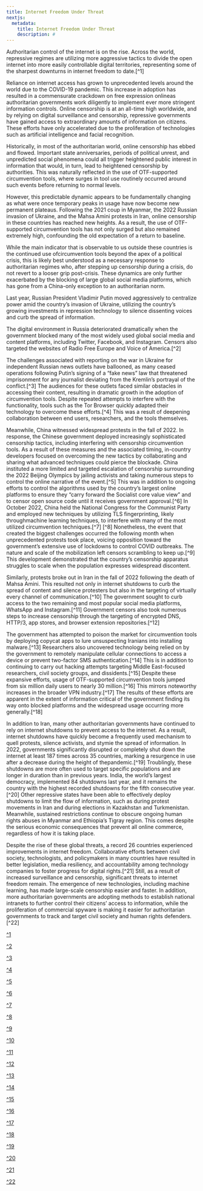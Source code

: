 ```yaml
---
title: Internet Freedom Under Threat
nextjs:
  metadata:
    title: Internet Freedom Under Threat
    description: #
---
```


Authoritarian control of the internet is on the rise. Across the world, repressive regimes are utilizing more aggressive tactics to divide the open internet into more easily controllable digital territories, representing some of the sharpest downturns in internet freedom to date.[^1]

Reliance on internet access has grown to unprecedented levels around the world due to the COVID-19 pandemic. This increase in adoption has resulted in a commensurate crackdown on free expression onlineas authoritarian governments work diligently to implement ever more stringent information controls. Online censorship is at an all-time high worldwide, and by relying on digital surveillance and censorship, repressive governments have gained access to extraordinary amounts of information on citizens. These efforts have only accelerated due to the proliferation of technologies such as artificial intelligence and facial recognition.

Historically, in most of the authoritarian world, online censorship has ebbed and flowed. Important state anniversaries, periods of political unrest, and unpredicted social phenomena could all trigger heightened public interest in information that would, in turn, lead to heightened censorship by authorities. This was naturally reflected in the use of OTF-supported circumvention tools, where surges in tool use routinely occurred around such events before returning to normal levels.

However, this predictable dynamic appears to be fundamentally changing as what were once temporary peaks in usage have now become new permanent plateaus. Following the 2021 coup in Myanmar, the 2022 Russian invasion of Ukraine, and the Mahsa Amini protests in Iran, online censorship in these countries has reached new heights. As a result, the use of OTF-supported circumvention tools has not only surged but also remained extremely high, confounding the old expectation of a return to baseline.

While the main indicator that is observable to us outside these countries is the continued use ofcircumvention tools beyond the apex of a political crisis, this is likely best understood as a necessary response to authoritarian regimes who, after stepping up censorship during a crisis, do not revert to a looser grip post-crisis. These dynamics are only further exacerbated by the blocking of large global social media platforms, which has gone from a China-only exception to an authoritarian norm.

Last year, Russian President Vladimir Putin moved aggressively to centralize power amid the country’s invasion of Ukraine, utilizing the country’s growing investments in repression technology to silence dissenting voices and curb the spread of information.

The digital environment in Russia deteriorated dramatically when the government blocked many of the most widely used global social media and content platforms, including Twitter, Facebook, and Instagram. Censors also targeted the websites of Radio Free Europe and Voice of America.[^2]

The challenges associated with reporting on the war in Ukraine for independent Russian news outlets have ballooned, as many ceased operations following Putin’s signing of a “fake news” law that threatened imprisonment for any journalist deviating from the Kremlin’s portrayal of the conflict.[^3] The audiences for these outlets faced similar obstacles in accessing their content, resulting in dramatic growth in the adoption of circumvention tools. Despite repeated attempts to interfere with the functionality, tools such as the Tor Browser quickly adapted their technology to overcome these efforts.[^4] This was a result of deepening collaboration between end users, researchers, and the tools themselves.

Meanwhile, China witnessed widespread protests in the fall of 2022. In response, the Chinese government deployed increasingly sophisticated censorship tactics, including interfering with censorship circumvention tools. As a result of these measures and the associated timing, in-country developers focused on overcoming the new tactics by collaborating and sharing what advanced techniques could pierce the blockade. China instituted a more limited and targeted escalation of censorship surrounding the 2022 Beijing Olympics by jailing activists and taking numerous steps to control the online narrative of the event.[^5] This was in addition to ongoing efforts to control the algorithms used by the country’s largest online platforms to ensure they “carry forward the Socialist core value view” and to censor open source code until it receives government approval.[^6] In October 2022, China held the National Congress for the Communist Party and employed new techniques by utilizing TLS fingerprinting, likely throughmachine learning techniques, to interfere with many of the most utilized circumvention techniques.[^7] [^8] Nonetheless, the event that created the biggest challenges occurred the following month when unprecedented protests took place, voicing opposition toward the government’s extensive use of lockdowns to control COVID outbreaks. The nature and scale of the mobilization left censors scrambling to keep up.[^9] This development demonstrated that the country’s censorship apparatus struggles to scale when the population expresses widespread discontent.

Similarly, protests broke out in Iran in the fall of 2022 following the death of Mahsa Amini. This resulted not only in internet shutdowns to curb the spread of content and silence protesters but also in the targeting of virtually every channel of communication.[^10] The government sought to curb access to the two remaining and most popular social media platforms, WhatsApp and Instagram.[^11] Government censors also took numerous steps to increase censorship through the targeting of encrypted DNS, HTTP/3, app stores, and browser extension repositories.[^12]

The government has attempted to poison the market for circumvention tools by deploying copycat apps to lure unsuspecting Iranians into installing malware.[^13] Researchers also uncovered technology being relied on by the government to remotely manipulate cellular connections to access a device or prevent two-factor SMS authentication.[^14] This is in addition to continuing to carry out hacking attempts targeting Middle East-focused researchers, civil society groups, and dissidents.[^15] Despite these expansive efforts, usage of OTF-supported circumvention tools jumped from six million daily users to nearly 30 million.[^16] This mirrors noteworthy increases in the broader VPN industry.[^17] The results of these efforts are apparent in the extent of information critical of the government finding its way onto blocked platforms and the widespread usage occurring more generally.[^18]

In addition to Iran, many other authoritarian governments have continued to rely on internet shutdowns to prevent access to the internet. As a result, internet shutdowns have quickly become a frequently used mechanism to quell protests, silence activists, and stymie the spread of information. In 2022, governments significantly disrupted or completely shut down the internet at least 187 times across 35 countries, marking a resurgence in use after a decrease during the height of thepandemic.[^19] Troublingly, these shutdowns are more often used to target specific populations and are longer in duration than in previous years. India, the world’s largest democracy, implemented 84 shutdowns last year, and it remains the country with the highest recorded shutdowns for the fifth consecutive year.[^20] Other repressive states have been able to effectively deploy shutdowns to limit the flow of information, such as during protest movements in Iran and during elections in Kazakhstan and Turkmenistan. Meanwhile, sustained restrictions continue to obscure ongoing human rights abuses in Myanmar and Ethiopia’s Tigray region. This comes despite the serious economic consequences that prevent all online commerce, regardless of how it is taking place.

Despite the rise of these global threats, a record 26 countries experienced improvements in internet freedom. Collaborative efforts between civil society, technologists, and policymakers in many countries have resulted in better legislation, media resiliency, and accountability among technology companies to foster progress for digital rights.[^21] Still, as a result of increased surveillance and censorship, significant threats to internet freedom remain. The emergence of new technologies, including machine learning, has made large-scale censorship easier and faster. In addition, more authoritarian governments are adopting methods to establish national intranets to further control their citizens’ access to information, while the proliferation of commercial spyware is making it easier for authoritarian governments to track and target civil society and human rights defenders.[^22]

[^1](https://freedomhouse.org/report/freedom-net/2022/countering-authoritarian-overhaul-internet)

[^2](https://ooni.org/post/2022-russia-blocks-amid-ru-ua-conflict/)

[^3](https://www.cfr.org/in-brief/russia-censoring-news-war-ukraine-foreign-media-are-trying-get-around)

[^4](https://www.wired.com/story/tor-browser-russia-blocks/)

[^5](https://www.theguardian.com/world/2022/feb/03/nobody-can-say-anything-china-cracks-down-on-dissent-ahead-of-olympics)

[^6](https://www.isdglobal.org/digital_dispatches/chinas-sweeping-algorithm-regulation-and-global-digital-governance/)

[^7](https://www.theregister.com/2022/10/06/great_firewall_of_china_upgrades/)

[^8](https://en.greatfire.org/search/alexa-top-1000-domains)

[^9](https://www.nytimes.com/2022/11/30/business/china-protests-censorship-video.html)

[^10](https://www.nbcnews.com/news/world/internet-freedom-activists-scramble-help-iranians-evade-tehrans-digita-rcna50232)

[^11](https://ifpnews.com/55mn-iranians-using-social-media-statistics/)

[^12](https://ooni.org/post/2022-iran-technical-multistakeholder-report/)

[^13](https://www.bitdefender.com/blog/labs/eyespy-iranian-spyware-delivered-in-vpn-installers/)

[^14](https://theintercept.com/2022/10/28/iran-protests-phone-surveillance/)

[^15](https://www.hrw.org/news/2022/12/05/iran-state-backed-hacking-activists-journalists-politicians)

[^16](https://www.rferl.org/a/iranians-circumvent-internet-restrictions/31933593.html)

[^17](https://www.cnbc.com/2022/10/07/vpn-use-skyrockets-in-iran-as-citizens-navigate-internet-censorship.html)

[^18](https://www.nytimes.com/2022/09/29/world/middleeast/iran-internet-censorship.html)

[^19](https://www.accessnow.org/internet-shutdowns-2022/)

[^20](https://www.aljazeera.com/news/2023/2/28/in-2022-the-world-saw-187-internet-shutdowns-84-by-india-alone)

[^21](https://freedomhouse.org/article/new-report-repressive-governments-are-fracturing-internet-driving-12th-consecutive-year)

[^22](https://www.commerce.gov/news/press-releases/2021/11/commerce-adds-nso-group-and-other-foreign-companies-entity-list)